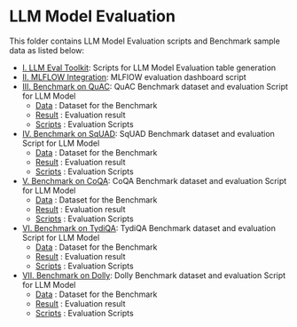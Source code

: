 
# LLM Model Evaluation

This folder contains LLM Model Evaluation scripts and Benchmark sample data as listed below:

   
   - [I. LLM Eval Toolkit](I.%20LLM%20Eval%20Toolkit): Scripts for LLM Model Evaluation table generation
   - [II. MLFLOW Integration](II.%20MLFLOW%20Integration): MLFlOW evaluation dashboard script
   - [III. Benchmark on QuAC](III.%20Benchmark%20on%20QuAC): QuAC Benchmark dataset and evaluation Script for LLM Model
      - [Data](III.%20Benchmark%20on%20QuAC/Data) : Dataset for the Benchmark 
      - [Result](III.%20Benchmark%20on%20QuAC/Result) : Evaluation result 
      - [Scripts](III.%20Benchmark%20on%20QuAC/Scripts) : Evaluation Scripts 
   - [IV. Benchmark on SqUAD](IV.%20Benchmark%20on%20SqUAD): SqUAD Benchmark dataset and evaluation Script for LLM Model
      - [Data](IV.%20Benchmark%20on%20SqUAD/Data) : Dataset for the Benchmark 
      - [Result](IV.%20Benchmark%20on%20SqUAD/Result) : Evaluation result 
      - [Scripts](IV.%20Benchmark%20on%20SqUAD/Scripts) : Evaluation Scripts 
   - [V. Benchmark on CoQA](V.%20Benchmark%20on%20CoQA): CoQA Benchmark dataset and evaluation Script for LLM Model
      - [Data](V.%20Benchmark%20on%20CoQA/Data) : Dataset for the Benchmark 
      - [Result](V.%20Benchmark%20on%20CoQA/Result) : Evaluation result 
      - [Scripts](V.%20Benchmark%20on%20CoQA/Scripts) : Evaluation Scripts 
   - [VI. Benchmark on TydiQA](VI.%20Benchmark%20on%20TydiQA): TydiQA Benchmark dataset and evaluation Script for LLM Model
      - [Data](VI.%20Benchmark%20on%20TydiQA/Data) : Dataset for the Benchmark 
      - [Result](VI.%20Benchmark%20on%20TydiQA/Result) : Evaluation result 
      - [Scripts](VI.%20Benchmark%20on%20TydiQA/Scripts) : Evaluation Scripts 
   - [VII. Benchmark on Dolly](VII.%20Benchmark%20on%20Dolly): Dolly Benchmark dataset and evaluation Script for LLM Model
      - [Data](Data) : Dataset for the Benchmark 
      - [Result](Result) : Evaluation result 
      - [Scripts](Scripts) : Evaluation Scripts 
